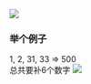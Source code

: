 ![](https://oss.zaqbest.com/images/2022/05/23/628aea7c5a0fb.png)

### 举个例子
1, 2, 31, 33 => 500  
总共要补6个数字
![](https://oss.zaqbest.com/images/2022/06/09/62a1fb3a3e7ba.png)